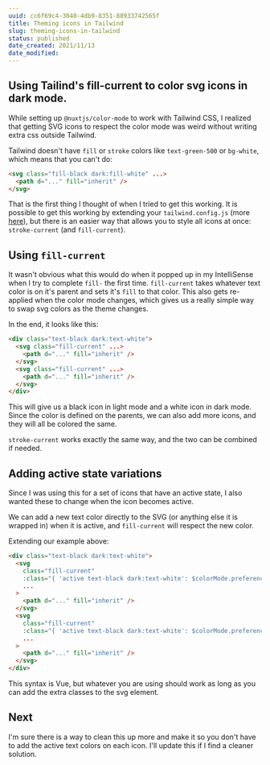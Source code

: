 ```yaml
---
uuid: cc6f69c4-3040-4db9-8351-88933742565f
title: Theming icons in Tailwind
slug: theming-icons-in-tailwind
status: published
date_created: 2021/11/13
date_modified:
---
```


## Using Tailind's fill-current to color svg icons in dark mode.

While setting up `@nuxtjs/color-mode` to work with Tailwind CSS, I realized that getting SVG icons to respect the color mode was weird without writing extra css outside Tailwind.

Tailwind doesn't have `fill` or `stroke` colors like `text-green-500` or `bg-white`, which means that you can't do:

```html
<svg class="fill-black dark:fill-white" ...>
  <path d="..." fill="inherit" />
</svg>
```

That is the first thing I thought of when I tried to get this working. It is possible to get this working by extending your `tailwind.config.js` (more [here](https://tailwindcss.com/docs/stroke#customizing)), but there is an easier way that allows you to style all icons at once: `stroke-current` (and `fill-current`).

## Using `fill-current`

It wasn't obvious what this would do when it popped up in my IntelliSense when I try to complete `fill-` the first time. `fill-current` takes whatever text color is on it's parent and sets it's `fill` to that color. This also gets re-applied when the color mode changes, which gives us a really simple way to swap svg colors as the theme changes.

In the end, it looks like this:

```html
<div class="text-black dark:text-white">
  <svg class="fill-current" ...>
    <path d="..." fill="inherit" />
  </svg>
  <svg class="fill-current" ...>
    <path d="..." fill="inherit" />
  </svg>
</div>
```

This will give us a black icon in light mode and a white icon in dark mode. Since the color is defined on the parents, we can also add more icons, and they will all be colored the same.

`stroke-current` works exactly the same way, and the two can be combined if needed.

## Adding active state variations

Since I was using this for a set of icons that have an active state, I also wanted these to change when the icon becomes active.

We can add a new text color directly to the SVG (or anything else it is wrapped in) when it is active, and `fill-current` will respect the new color.

Extending our example above:

```html
<div class="text-black dark:text-white">
  <svg
    class="fill-current"
    :class="{ 'active text-black dark:text-white': $colorMode.preference === 'dark' }"
    ...
  >
    <path d="..." fill="inherit" />
  </svg>
  <svg
    class="fill-current"
    :class="{ 'active text-black dark:text-white': $colorMode.preference === 'dark' }"
    ...
  >
    <path d="..." fill="inherit" />
  </svg>
</div>
```

This syntax is Vue, but whatever you are using should work as long as you can add the extra classes to the svg element.

## Next

I'm sure there is a way to clean this up more and make it so you don't have to add the active text colors on each icon. I'll update this if I find a cleaner solution.
